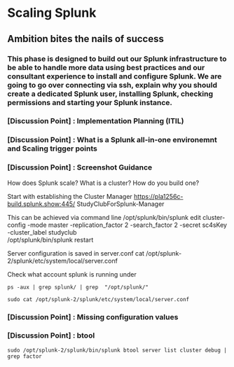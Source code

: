 # Scaling Splunk
## Ambition bites the nails of success

### This phase is designed to build out our Splunk infrastructure to be able to handle more data using best practices and our consultant experience to install and configure Splunk. We are going to go over connecting via ssh, explain why you should create a dedicated Splunk user, installing Splunk, checking permissions and starting your Splunk instance.

### [Discussion Point] : Implementation Planning (ITIL)
### [Discussion Point] : What is a Splunk all-in-one environemnt and Scaling trigger points
### [Discussion Point] : Screenshot Guidance


How does Splunk scale?
What is a cluster?
How do you build one?

Start with establishing the Cluster Manager
https://pla1256c-build.splunk.show:445/
StudyClubForSplunk-Manager

This can be achieved via command line
/opt/splunk/bin/splunk edit cluster-config -mode master -replication_factor 2 -search_factor 2 -secret sc4sKey -cluster_label studyclub  
/opt/splunk/bin/splunk restart  

Server configuration is saved in server.conf
cat /opt/splunk-2/splunk/etc/system/local/server.conf

Check what account splunk is running under
```
ps -aux | grep splunk/ | grep  "/opt/splunk/"
```

```
sudo cat /opt/splunk-2/splunk/etc/system/local/server.conf
```
### [Discussion Point] : Missing configuration values

### [Discussion Point] : btool
```
sudo /opt/splunk-2/splunk/bin/splunk btool server list cluster debug | grep factor
```



